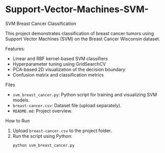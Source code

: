 # Support-Vector-Machines-SVM-
SVM Breast Cancer Classification

This project demonstrates classification of breast cancer tumors using Support Vector Machines (SVM) on the Breast Cancer Wisconsin dataset.

Features:
- Linear and RBF kernel-based SVM classifiers
- Hyperparameter tuning using GridSearchCV
- PCA-based 2D visualization of the decision boundary
- Confusion matrix and classification metrics

Files
- `svm_breast_cancer.py`: Python script for training and visualizing SVM models.
- `breast-cancer.csv`: Dataset file (upload separately).
- `README.md`: Project overview.

How to Run
1. Upload `breast-cancer.csv` to the project folder.
2. Run the script using Python:
   ```bash
   python svm_breast_cancer.py
